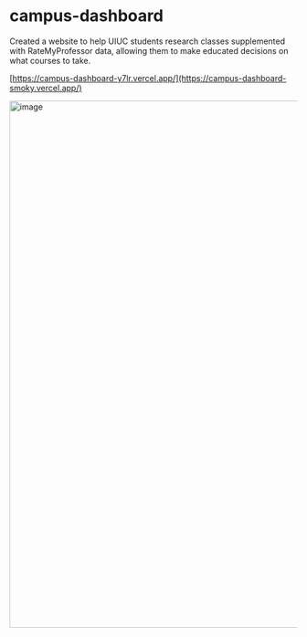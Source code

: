 # campus-dashboard

Created a website to help UIUC students research classes supplemented with RateMyProfessor data, allowing them to make educated decisions on what courses to take. 

[https://campus-dashboard-y7lr.vercel.app/](https://campus-dashboard-smoky.vercel.app/)


<img width="1918" height="924" alt="image" src="https://github.com/user-attachments/assets/9e82b39a-6549-43fa-825a-d9ad2f1f560a" />

